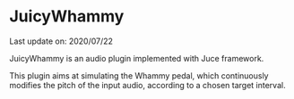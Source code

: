 # JuicyWhammy

Last update on: 2020/07/22

JuicyWhammy is an audio plugin implemented with Juce framework.

This plugin aims at simulating the Whammy pedal, which continuously modifies the pitch of the input audio, according to a chosen target interval.
